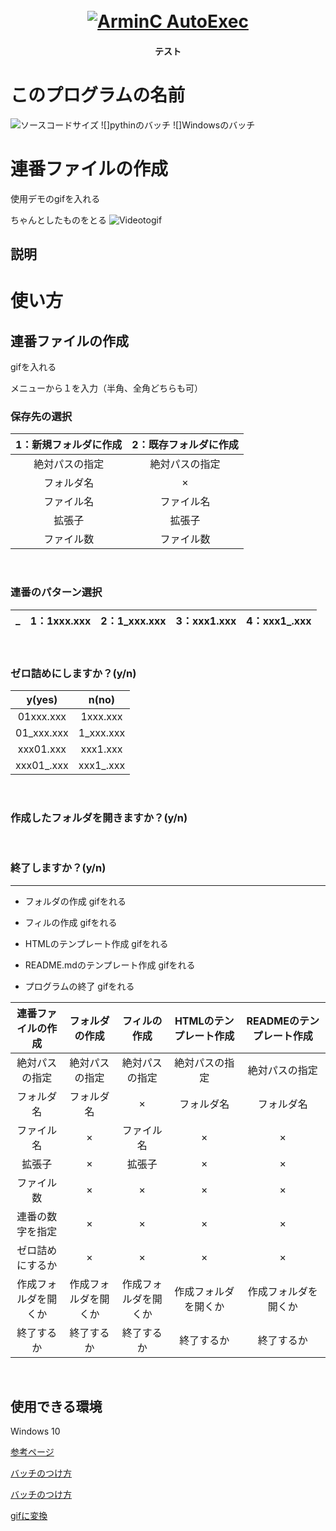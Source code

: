 <h1 align = "center">
  <br>
  <a href="https://github.com/ArmynC/ArminC-AutoExec/archive/master.zip"> <img src = "https://arminc.ga/resources/autoexec/arminc_autoexec.png" alt = " ArminC AutoExec "> </a>
</h1>
<h4 align = "center">テスト</h4>

# このプログラムの名前

![ソースコードサイズ](https://img.shields.io/badge/test-nw-blue)
![]pythinのバッチ
![]Windowsのバッチ
# 連番ファイルの作成

使用デモのgifを入れる

ちゃんとしたものをとる
![Videotogif](https://user-images.githubusercontent.com/69783019/99545272-8d0d0100-29f8-11eb-9191-9237dd21fe8c.gif)

## 説明

# 使い方
## 連番ファイルの作成
 
 gifを入れる

 メニューから１を入力（半角、全角どちらも可）

 ### 保存先の選択

 | 1：新規フォルダに作成 | 2：既存フォルダに作成 |
 |:---:|:---:|
 | 絶対パスの指定 | 絶対パスの指定 |
 | フォルダ名 | × |
 | ファイル名 | ファイル名 |
 | 拡張子 | 拡張子 |
 | ファイル数 | ファイル数 |
   
 <br>
 
 ### 連番のパターン選択
 
 |_ | 1：1xxx.xxx | 2：1_xxx.xxx | 3：xxx1.xxx | 4：xxx1_.xxx |
 |:---:|:---:|:---:|:---:|:---:|

 <br>
 
 ### ゼロ詰めにしますか？(y/n)
 | y(yes) | n(no) |
 |:---:|:---:|
 | 01xxx.xxx | 1xxx.xxx |
 | 01_xxx.xxx | 1_xxx.xxx |
 | xxx01.xxx | xxx1.xxx |
 | xxx01_.xxx | xxx1_.xxx |

 <br>
 
 ### 作成したフォルダを開きますか？(y/n)
 
 <br>

 ### 終了しますか？(y/n)

---

* フォルダの作成
gifをれる

* フィルの作成
gifをれる

* HTMLのテンプレート作成
gifをれる

* README.mdのテンプレート作成
gifをれる

* プログラムの終了
gifをれる


| 連番ファイルの作成 | フォルダの作成 | フィルの作成 | HTMLのテンプレート作成 |READMEのテンプレート作成 |
|:---:|:---:|:---:|:---:|:---:|
| 絶対パスの指定 | 絶対パスの指定 | 絶対パスの指定 | 絶対パスの指定 | 絶対パスの指定 |
| フォルダ名 | フォルダ名 | × | フォルダ名 | フォルダ名 |
| ファイル名 | × | ファイル名 | × | × |
| 拡張子 | × | 拡張子 | × | × |
| ファイル数 | × | × | × | × |
| 連番の数字を指定 | × | × | × | × |
| ゼロ詰めにするか | × | × | × | × |
| 作成フォルダを開くか | 作成フォルダを開くか | 作成フォルダを開くか | 作成フォルダを開くか | 作成フォルダを開くか |
| 終了するか | 終了するか | 終了するか | 終了するか | 終了するか |

<br>

## 

## 使用できる環境

Windows 10




[参考ページ](https://github.com/matiassingers/awesome-readme)

[バッチのつけ方](https://qiita.com/koeri3/items/f85a617dcb6efebb2cab)

[バッチのつけ方](https://kic-yuuki.hatenablog.com/entry/2019/06/29/173256)

[gifに変換](https://rakko.tools/tools/86/)
